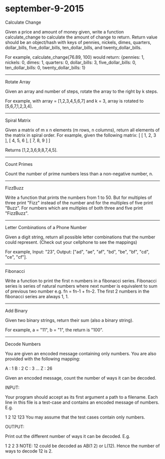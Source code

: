 # september-9-2015

Calculate Change

Given a price and amount of money given, write a function calculate_change to calculate the amount of change to return. Return value should be an object/hash with keys of pennies, nickels, dimes, quarters, dollar_bills, five_dollar_bills, ten_dollar_bills, and twenty_dollar_bills.

For example, calculate_change(76.89, 100) would return: {pennies: 1, nickels: 0, dimes: 1, quarters: 0, dollar_bills: 3, five_dollar_bills: 0, ten_dollar_bills: 0, twenty_dollar_bills: 1}

----

Rotate Array

Given an array and number of steps, rotate the array to the right by k steps. 

For example, with array = [1,2,3,4,5,6,7] and k = 3, array is rotated to [5,6,7,1,2,3,4].

----

Spiral Matrix

Given a matrix of m x n elements (m rows, n columns), return all elements of the matrix in spiral order.
For example, given the following matrix:
[
 [ 1, 2, 3 ],
 [ 4, 5, 6 ],
 [ 7, 8, 9 ]
]

Returns [1,2,3,6,9,8,7,4,5].

----

Count Primes

Count the number of prime numbers less than a non-negative number, n.

----

FizzBuzz

Write a function that prints the numbers from 1 to 50. But for multiples of three print "Fizz" instead of the number and for the multiples of five print "Buzz". For numbers which are multiples of both three and five print "FizzBuzz".

----

Letter Combinations of a Phone Number

Given a digit string, return all possible letter combinations that the number could represent. (Check out your cellphone to see the mappings) 

For example, Input: "23", Output: ["ad", "ae", "af", "bd", "be", "bf", "cd", "ce", "cf"].

----

Fibonacci

Write a function to print the first n numbers in a fibonacci series. Fibonacci series is series of natural numbers where next number is equivalent to sum of previous two number e.g. fn = fn-1 + fn-2. 
The first 2 numbers in the fibonacci series are always  1, 1.

----

Add Binary

Given two binary strings, return their sum (also a binary string).

For example, a = "11", b = "1", the return is "100".

----

Decode Numbers

You are given an encoded message containing only numbers. You are also provided with the following mapping:

A : 1
B : 2
C : 3
...
Z : 26

Given an encoded message, count the number of ways it can be decoded.

INPUT:

Your program should accept as its first argument a path to a filename. Each line in this file is a test-case and contains an encoded message of numbers. E.g.

1
2
12
123
You may assume that the test cases contain only numbers.

OUTPUT:

Print out the different number of ways it can be decoded. E.g.

1
2
2
3
NOTE: 12 could be decoded as AB(1 2) or L(12). Hence the number of ways to decode 12 is 2.
